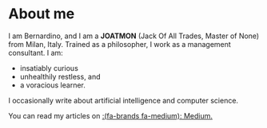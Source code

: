 # 

# About me

I am Bernardino, and I am a **JOATMON** (Jack Of All Trades, Master of None) from Milan, Italy. Trained as a philosopher, I work as a management consultant. I am:

- insatiably curious
- unhealthily restless, and
- a voracious learner.

I occasionally write about artificial intelligence and computer science.

You can read my articles on [:(fa-brands fa-medium):  Medium.](https://medium.com/@sassoli)

